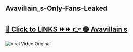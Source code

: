 
 ## Avavillain_s-Only-Fans-Leaked

# <h2><a href="https://clipsfans.com/Avavillain_s&ref=git">🔗 Click to LINKS ⏩⏩ 👉 🟢 Avavillain s </a></h2>

<a href="https://clipsfans.com/Avavillain_s&ref=git" rel="nofollow" data-target="animated-image.originalLink"><img src="https://i.ibb.co.com/xMMVF88/686577567.gif" alt="Viral Video Original" style="max-width: 100%; display: inline-block;" data-target="animated-image.originalImage"></a>
